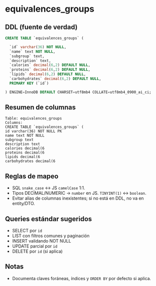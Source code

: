 # equivalences_groups

## DDL (fuente de verdad)
```sql
CREATE TABLE `equivalences_groups` (

  `id` varchar(36) NOT NULL,
  `name` text NOT NULL,
  `subgroup` text,
  `description` text,
  `calories` decimal(6,2) DEFAULT NULL,
  `proteins` decimal(6,2) DEFAULT NULL,
  `lipids` decimal(6,2) DEFAULT NULL,
  `carbohydrates` decimal(6,2) DEFAULT NULL,
  PRIMARY KEY (`id`)

) ENGINE=InnoDB DEFAULT CHARSET=utf8mb4 COLLATE=utf8mb4_0900_ai_ci;
```

## Resumen de columnas
```
Table: equivalences_groups
Columns:
CREATE TABLE `equivalences_groups` (
id varchar(36) NOT NULL PK
name text NOT NULL
subgroup text
description text
calories decimal(6
proteins decimal(6
lipids decimal(6
carbohydrates decimal(6
```

## Reglas de mapeo
- SQL `snake_case` ↔ JS `camelCase` 1:1.
- Tipos DECIMAL/NUMERIC → `number` en JS. `TINYINT(1)` ↔ `boolean`.
- Evitar alias de columnas inexistentes; si no está en DDL, no va en entity/DTO.

## Queries estándar sugeridos
- SELECT por `id`
- LIST con filtros comunes y paginación
- INSERT validando NOT NULL
- UPDATE parcial por `id`
- DELETE por `id` (si aplica)

## Notas
- Documenta claves foráneas, índices y `ORDER BY` por defecto si aplica.
